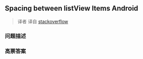 ## Spacing between listView Items Android

> 译者 译自 [stackoverflow](http://stackoverflow.com/questions/4984313/spacing-between-listview-items-android) 

### 问题描述 

### 高票答案 

